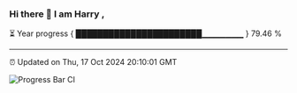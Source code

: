### Hi there 👋 I am Harry , 

⏳ Year progress { ███████████████████████▁▁▁▁▁▁▁ } 79.46 %

---

⏰ Updated on Thu, 17 Oct 2024 20:10:01 GMT

![Progress Bar CI](https://github.com/duykhang68/duykhang68/workflows/Progress%20Bar%20CI/badge.svg)
